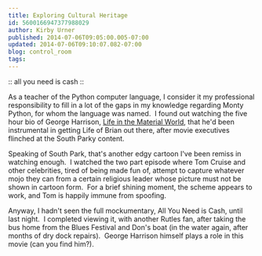 ```yaml
---
title: Exploring Cultural Heritage
id: 5600166947377988029
author: Kirby Urner
published: 2014-07-06T09:05:00.005-07:00
updated: 2014-07-06T09:10:07.082-07:00
blog: control_room
tags: 
---
```


:: all you need is cash ::

As a teacher of the Python computer language, I consider it my professional responsibility to fill in a lot of the gaps in my knowledge regarding Monty Python, for whom the language was named.  I found out watching the five hour bio of George Harrison, [Life in the Material World](http://mybizmo.blogspot.com/2011/10/life-in-material-world-movie-review.html), that he'd been instrumental in getting Life of Brian out there, after movie executives flinched at the South Parky content.

Speaking of South Park, that's another edgy cartoon I've been remiss in watching enough.  I watched the two part episode where Tom Cruise and other celebrities, tired of being made fun of, attempt to capture whatever mojo they can from a certain religious leader whose picture must not be shown in cartoon form.  For a brief shining moment, the scheme appears to work, and Tom is happily immune from spoofing.

Anyway, I hadn't seen the full mockumentary, All You Need is Cash, until last night.  I completed viewing it, with another Rutles fan, after taking the bus home from the Blues Festival and Don's boat (in the water again, after months of dry dock repairs).  George Harrison himself plays a role in this movie (can you find him?).